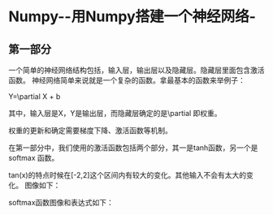 # Numpy--用Numpy搭建一个神经网络-
## 第一部分
一个简单的神经网络结构包括，输入层，输出层以及隐藏层。隐藏层里面包含激活函数。
 神经网络简单来说就是一个复杂的函数。拿最基本的函数来举例子：

Y=\partial X + b

其中，输入层是X，Y是输出层，而隐藏层确定的是\partial 即权重。

权重的更新和确定需要梯度下降、激活函数等机制。

在第一部分中，我们使用的激活函数包括两个部分，其一是tanh函数，另一个是softmax 函数。

tan(x)的特点时候在[-2,2]这个区间内有较大的变化。其他输入不会有太大的变化。
图像如下：

softmax函数图像和表达式如下：

